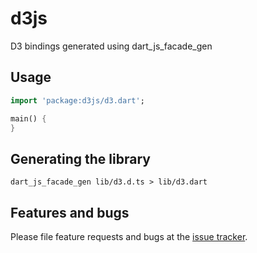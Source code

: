 # d3js

D3 bindings generated using dart_js_facade_gen

## Usage

```dart
import 'package:d3js/d3.dart';

main() {
}
```

## Generating the library

```
dart_js_facade_gen lib/d3.d.ts > lib/d3.dart
```

## Features and bugs

Please file feature requests and bugs at the [issue tracker][tracker].

[tracker]: http://github.com/d3js-dart/issues
